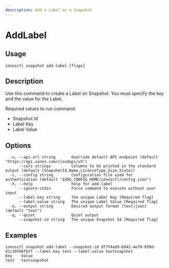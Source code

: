 ```yaml
---
description: Add a Label on a Snapshot
---
```


# AddLabel

## Usage

```text
ionosctl snapshot add-label [flags]
```

## Description

Use this command to create a Label on Snapshot. You must specify the key and the value for the Label.

Required values to run command: 

* Snapshot Id 
* Label Key
* Label Value

## Options

```text
  -u, --api-url string       Override default API endpoint (default "https://api.ionos.com/cloudapi/v5")
      --cols strings         Columns to be printed in the standard output (default [SnapshotId,Name,LicenceType,Size,State])
  -c, --config string        Configuration file used for authentication (default "$XDG_CONFIG_HOME/ionosctl/config.json")
  -h, --help                 help for add-label
      --ignore-stdin         Force command to execute without user input
      --label-key string     The unique Label Key [Required flag]
      --label-value string   The unique Label Value [Required flag]
  -o, --output string        Desired output format [text|json] (default "text")
  -q, --quiet                Quiet output
      --snapshot-id string   The unique Snapshot Id [Required flag]
```

## Examples

```text
ionosctl snapshot add-label --snapshot-id df7f4ad9-b942-4e79-939d-d1c10fb6fbff --label-key test --label-value testsnapshot
Key    Value
test   testsnapshot
```

